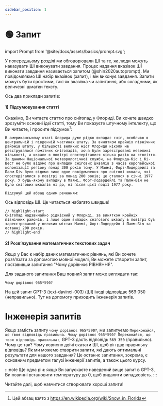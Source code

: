 ```yaml
---
sidebar_position: 1
---
```


# 🟢 Запит

import Prompt from '@site/docs/assets/basics/prompt.svg';

<div style={{textAlign: 'center'}}>
  <Prompt style={{width:"100%",height:"300px",verticalAlign:"top"}}/>
</div>

У попередньому розділі ми обговорювали ШІ та те, як люди можуть наказувати ШІ виконувати завдання. Процес надання вказівок ШІ виконати завдання називається запитом (@shin2020autoprompt). Ми повідомляємо ШІ набір вказівок (запит), і він виконує завдання. Запити можуть бути простими, такі як вказівка чи запитання, або складними, як величезні шматки тексту.

Ось два приклади запитів:

#### 1) Підсумовування статті

Скажімо, Ви читаєте статтю про снігопад у Флориді. Ви хочете швидко зрозуміти основні ідеї статті, тому Ви показуєте штучному інтелекту, що Ви читаєте, і просите підсумок[^2]:

```
В американському штаті Флорида дуже рідко випадає сніг, особливо в центральній і південній частинах штату. За винятком крайніх північних районів штату, у більшості великих міст Флориди ніколи не реєструвалося помітних снігопадів, хоча були зареєстровані невеликі кількості, а шквали в повітрі спостерігалися кілька разів на століття. За даними Національної метеорологічної служби, на Флорида-Кіс і Кі-Вест не було відомо про випадки снігових шквалів з часів європейської колонізації регіону понад 300 років тому. У Маямі, Форт-Лодердейлі та Палм-Біч було відомо лише одне повідомлення про снігові шквали, які спостерігалися в повітрі за понад 200 років; це сталося в січні 1977 року. У будь-якому випадку в Маямі, Форт-Лодердейлі та Палм-Біч не було снігових шквалів ні до, ні після цієї події 1977 року.

Підсумуй цей абзац одним реченням:
```

Ось відповідь ШІ. Це читається набагато швидше!

```text
// highlight-start
Снігопад надзвичайно рідкісний у Флориді, за винятком крайніх північних районів, і лише один випадок снігового шквалу в повітрі був зареєстрований у великих містах Маямі, Форт-Лодердейл і Палм-Біч за останні 200 років.
// highlight-end
```

#### 2) Розв’язування математичних текстових задач

Якщо у Вас є набір даних математичних рівнянь, які Ви хочете розв’язати за допомогою мовної моделі, Ви можете створити запит, поставивши запитання "Чому дорівнює РІВНЯННЯ".

Для заданого запитання Ваш повний запит може виглядати так:

```
Чому дорівнює 965*590?
```

На цей запит GPT-3 (text-davinci-003) (ШІ) іноді відповідає 569 050 (неправильно). Тут на допомогу приходить інженерія запитів.

# Інженерія запитів

Якщо замість запиту `чому дорівнює 965*590?`, ми запитуємо `Переконайся, що твоя відповідь правильна. Чому дорівнює 965*590? Переконайся, що твоя відповідь правильна:`, GPT-3 дасть відповідь `569 350` (правильно). Чому це так? Чому корисно двічі сказати ШІ, щоб він дав правильну відповідь? Як ми можемо створити запити, які дають оптимальні результати для нашого завдання? Це останнє запитання, зокрема, є основним предметом галузі інженерії запитів, а також цього курсу.

:::note
Ще одна річ: якщо Ви запускаєте наведений вище запит в GPT-3, Ви повинні встановити температуру до 0, щоб видалити випадковість.
:::

Читайте далі, щоб навчитися створювати хороші запити!

[^2]: Цей абзац взято з https://en.wikipedia.org/wiki/Snow_in_Florida
